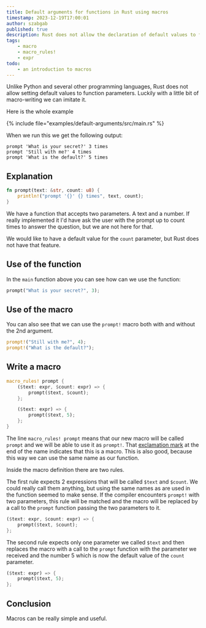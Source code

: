 ```yaml
---
title: Default arguments for functions in Rust using macros
timestamp: 2023-12-19T17:00:01
author: szabgab
published: true
description: Rust does not allow the declaration of default values to function parameters, but we can create macros for that.
tags:
    - macro
    - macro_rules!
    - expr
todo:
    - an introduction to macros
---
```


Unlike Python and several other programming languages, Rust does not allow setting default values to function parameters.
Luckily with a little bit of macro-writing we can imitate it.

Here is the whole example

{% include file="examples/default-arguments/src/main.rs" %}

When we run this we get the following output:

```
prompt 'What is your secret?' 3 times
prompt 'Still with me?' 4 times
prompt 'What is the default?' 5 times
```

## Explanation

```rust
fn prompt(text: &str, count: u8) {
    println!("prompt '{}' {} times", text, count);
}
```
We have a function that accepts two parameters. A text and a number. If really implemented it I'd have ask the user with the prompt up to count times to answer the question, but
we are not here for that.

We would like to have a default value for the `count` parameter, but Rust does not have that feature.


## Use of the function

In the `main` function above you can see how can we use the function:

```rust
prompt("What is your secret?", 3);
```

## Use of the macro

You can also see that we can use the `prompt!` macro both with and without the 2nd argument.

```rust
prompt!("Still with me?", 4);
prompt!("What is the default?");
```

## Write a macro

```rust
macro_rules! prompt {
    ($text: expr, $count: expr) => {
        prompt($text, $count);
    };

    ($text: expr) => {
        prompt($text, 5);
    };
}
```

The line `macro_rules! prompt` means that our new macro will be called `prompt` and we will be able to use it as `prompt!`. That [exclamation mark](/exclamation-mark)
at the end of the name indicates that this is a macro. This is also good, because this way we can use the same name as our function.

Inside the macro definition there are two rules.


The first rule expects 2 expressions that will be called `$text` and `$count`.
We could really call them anything, but using the same names as are used in the function seemed to make sense.
If the compiler encounters `prompt!` with two parameters, this rule will be matched and the macro will be replaced by a call to the `prompt` function passing the two parameters to it.


```rust
($text: expr, $count: expr) => {
    prompt($text, $count);
};
```

The second rule expects only one parameter we called `$text` and then replaces the macro with a call to the `prompt` function with the
parameter we received and the number 5 which is now the default value of the `count` parameter.

```rust
($text: expr) => {
    prompt($text, 5);
};
```

## Conclusion

Macros can be really simple and useful.


